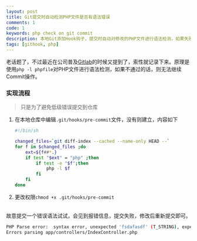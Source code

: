 ```yaml
---
layout: post
title: Git提交时自动检测PHP文件是否有语法错误
comments: 1
code: 1
keywords: php check on git commit
description: 本地Git添加Hook钩子，提交时自动对修改的PHP文件进行语法检测，如果失败则无法继续Commit
tags: [githook, php]
---
```


老话题了，不过最近在公司普及[Gitlab](https://qii404.me/2017/04/17/docker-gitlab.html)的时候又提到了，索性就记录下来。原理是使用`php -l phpfile`对PHP文件进行语法检测，如果不通过的话，则无法继续Commit操作。

### 实现流程

> 只是为了避免低级错误提交到仓库


1. 在本地仓库中编辑`.git/hooks/pre-commit`文件，没有则建立，内容如下

    ```bash
    #!/bin/sh

    changed_files=`git diff-index --cached --name-only HEAD --`
    for f in $changed_files ;do
        ext=${f##*.}
        if test "$ext" = "php" ;then
            if test -e "$f";then
                php -l $f
            fi
        fi
    done

    ```
2. 更改权限`chmod +x .git/hooks/pre-commit`

<br>
故意提交一个错误语法试试，会见到报错信息，提交失败，修改后重新提交即可。

```bash
PHP Parse error:  syntax error, unexpected 'fsdafasdf' (T_STRING), expecting function (T_FUNCTION) in app/controllers/IndexController.php on line 21
Errors parsing app/controllers/IndexController.php
```

